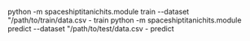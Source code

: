 python -m spaceshiptitanichits.module train --dataset "/path/to/train/data.csv - train
python -m spaceshiptitanichits.module predict --dataset "/path/to/test/data.csv - predict